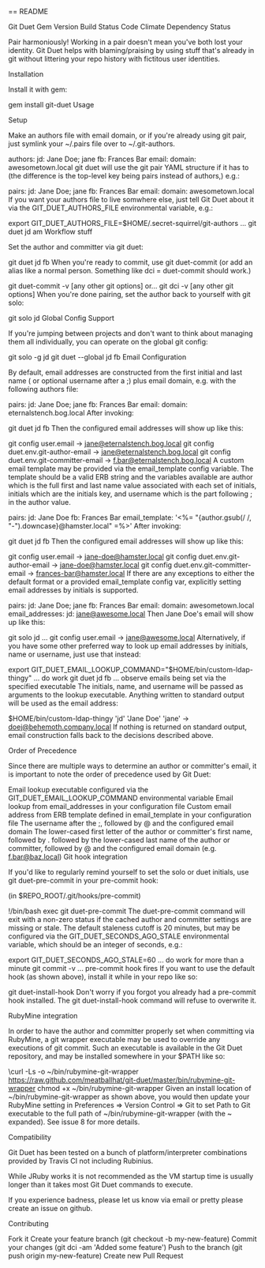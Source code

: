 == README

Git Duet
Gem Version Build Status Code Climate Dependency
Status

Pair harmoniously! Working in a pair doesn't mean you've both lost your identity. Git Duet helps with blaming/praising by using stuff that's already in git without littering your repo history with fictitous user identities.

Installation

Install it with gem:

gem install git-duet
Usage

Setup

Make an authors file with email domain, or if you're already using git pair, just symlink your ~/.pairs file over to ~/.git-authors.

authors:
  jd: Jane Doe; jane
  fb: Frances Bar
email:
  domain: awesometown.local
git duet will use the git pair YAML structure if it has to (the difference is the top-level key being pairs instead of authors,) e.g.:

pairs:
  jd: Jane Doe; jane
  fb: Frances Bar
email:
  domain: awesometown.local
If you want your authors file to live somwhere else, just tell Git Duet about it via the GIT_DUET_AUTHORS_FILE environmental variable, e.g.:

export GIT_DUET_AUTHORS_FILE=$HOME/.secret-squirrel/git-authors
 ...
git duet jd am
Workflow stuff

Set the author and committer via git duet:

git duet jd fb
When you're ready to commit, use git duet-commit (or add an alias like a normal person. Something like dci = duet-commit should work.)

git duet-commit -v [any other git options]
 or...
git dci -v [any other git options]
When you're done pairing, set the author back to yourself with git solo:

git solo jd
Global Config Support

If you're jumping between projects and don't want to think about managing them all individually, you can operate on the global git config:

git solo -g jd
git duet --global jd fb
Email Configuration

By default, email addresses are constructed from the first initial and last name ( or optional username after a ;) plus email domain, e.g. with the following authors file:

pairs:
  jd: Jane Doe; jane
  fb: Frances Bar
email:
  domain: eternalstench.bog.local
After invoking:

git duet jd fb
Then the configured email addresses will show up like this:

git config user.email
 -> jane@eternalstench.bog.local
git config duet.env.git-author-email
 -> jane@eternalstench.bog.local
git config duet.env.git-committer-email
 -> f.bar@eternalstench.bog.local
A custom email template may be provided via the email_template config variable. The template should be a valid ERB string and the variables available are author which is the full first and last name value associated with each set of initials, initials which are the initials key, and username which is the part following ; in the author value.

pairs:
  jd: Jane Doe
  fb: Frances Bar
email_template: '<%= "{author.gsub(/ /, "-").downcase}@hamster.local" =%>'
After invoking:

git duet jd fb
Then the configured email addresses will show up like this:

git config user.email
 -> jane-doe@hamster.local
git config duet.env.git-author-email
 -> jane-doe@hamster.local
git config duet.env.git-committer-email
 -> frances-bar@hamster.local
If there are any exceptions to either the default format or a provided email_template config var, explicitly setting email addresses by initials is supported.

pairs:
  jd: Jane Doe; jane
  fb: Frances Bar
email:
  domain: awesometown.local
email_addresses:
  jd: jane@awesome.local
Then Jane Doe's email will show up like this:

git solo jd
 ...
git config user.email
 -> jane@awesome.local
Alternatively, if you have some other preferred way to look up email addresses by initials, name or username, just use that instead:

export GIT_DUET_EMAIL_LOOKUP_COMMAND="$HOME/bin/custom-ldap-thingy"
 ... do work
git duet jd fb
 ... observe emails being set via the specified executable
The initials, name, and username will be passed as arguments to the lookup executable. Anything written to standard output will be used as the email address:

$HOME/bin/custom-ldap-thingy 'jd' 'Jane Doe' 'jane'
 -> doej@behemoth.company.local
If nothing is returned on standard output, email construction falls back to the decisions described above.

Order of Precedence

Since there are multiple ways to determine an author or committer's email, it is important to note the order of precedence used by Git Duet:

Email lookup executable configured via the GIT_DUET_EMAIL_LOOKUP_COMMAND environmental variable
Email lookup from email_addresses in your configuration file
Custom email address from ERB template defined in email_template in your configuration file
The username after the ;, followed by @ and the configured email domain
The lower-cased first letter of the author or committer's first name, followed by . followed by the lower-cased last name of the author or committer, followed by @ and the configured email domain (e.g. f.bar@baz.local)
Git hook integration

If you'd like to regularly remind yourself to set the solo or duet initials, use git duet-pre-commit in your pre-commit hook:

(in $REPO_ROOT/.git/hooks/pre-commit)

!/bin/bash
exec git duet-pre-commit
The duet-pre-commit command will exit with a non-zero status if the cached author and committer settings are missing or stale. The default staleness cutoff is 20 minutes, but may be configured via the GIT_DUET_SECONDS_AGO_STALE environmental variable, which should be an integer of seconds, e.g.:

export GIT_DUET_SECONDS_AGO_STALE=60
 ... do work for more than a minute
git commit -v
 ... pre-commit hook fires
If you want to use the default hook (as shown above), install it while in your repo like so:

git duet-install-hook
Don't worry if you forgot you already had a pre-commit hook installed. The git duet-install-hook command will refuse to overwrite it.

RubyMine integration

In order to have the author and committer properly set when committing via RubyMine, a git wrapper executable may be used to override any executions of git commit. Such an executable is available in the Git Duet repository, and may be installed somewhere in your $PATH like so:

\curl -Ls -o ~/bin/rubymine-git-wrapper https://raw.github.com/meatballhat/git-duet/master/bin/rubymine-git-wrapper
chmod +x ~/bin/rubymine-git-wrapper
Given an install location of ~/bin/rubymine-git-wrapper as shown above, you would then update your RubyMine setting in Preferences => Version Control => Git to set Path to Git executable to the full path of ~/bin/rubymine-git-wrapper (with the ~ expanded). See issue 8 for more details.

Compatibility

Git Duet has been tested on a bunch of platform/interpreter combinations provided by Travis CI not including Rubinius.

While JRuby works it is not recommended as the VM startup time is usually longer than it takes most Git Duet commands to execute.

If you experience badness, please let us know via email or pretty please create an issue on github.

Contributing

Fork it
Create your feature branch (git checkout -b my-new-feature)
Commit your changes (git dci -am 'Added some feature')
Push to the branch (git push origin my-new-feature)
Create new Pull Request
